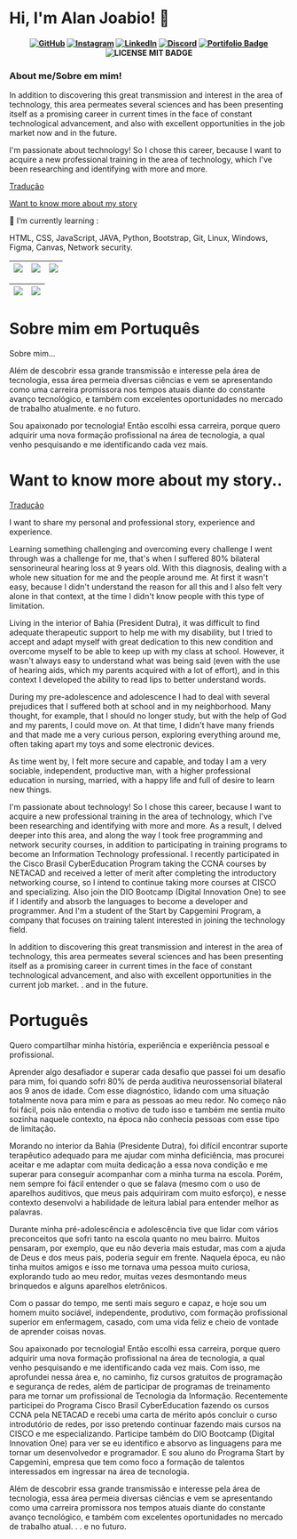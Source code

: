# Hi, I'm Alan Joabio! 👋

<h4 align="center">

[![GitHub](https://img.shields.io/badge/github-%23121011.svg?style=for-the-badge&logo=github&logoColor=white)](https://github.com/AlanJoabio)
[![Instagram](https://img.shields.io/badge/Instagram-%23E4405F.svg?style=for-the-badge&logo=Instagram&logoColor=white)](https://www.instagram.com/alanjoabio/)
[![LinkedIn](https://img.shields.io/badge/linkedin-%230077B5.svg?style=for-the-badge&logo=linkedin&logoColor=white)](https://www.linkedin.com/mwlite/in/alan-joabio-souza-04452a134/)
[![Discord](https://img.shields.io/badge/Discord-%235865F2.svg?style=for-the-badge&logo=discord&logoColor=white)](https://discord.com/app)
[![Portifolio Badge](https://img.shields.io/badge/-Portfolio-green?style=flat-square&logo=Portfolio&logoColor=white&link=https://alanjoabio.github.io/O-Portfolio/)](https://alanjoabio.github.io/O-Portfolio/)
![LICENSE MIT BADGE](https://img.shields.io/github/license/AlanJoabio/AlanJoabio)

</h4>



### About me/Sobre em mim!

In addition to discovering this great transmission and interest in the area of technology, this area permeates several sciences and has been presenting itself as a promising career in current times in the face of constant technological advancement, and also with excellent opportunities in the job market now and in the future.

I'm passionate about technology! So I chose this career, because I want to acquire a new professional training in the area of technology, which I've been researching and identifying with more and more.

[Tradução](#sobre-mim-em-portuquês)

[Want to know more about my story](#want-to-know-more-about-my-story)




🌱 I’m currently learning :
<p>
HTML, CSS, JavaScript, JAVA, Python, Bootstrap, Git, Linux, Windows, Figma, Canvas, Network security.
</p>

| ![](http://github-profile-summary-cards.vercel.app/api/cards/stats?username=AlanJoabio&theme=nord_dark) | ![](http://github-profile-summary-cards.vercel.app/api/cards/repos-per-language?username=AlanJoabio&hide=Html&theme=nord_dark) | ![](http://github-profile-summary-cards.vercel.app/api/cards/most-commit-language?username=AlanJoabio&theme=nord_dark) |
| :-: | :-: | :-: |

| ![](http://github-profile-summary-cards.vercel.app/api/cards/profile-details?username=AlanJoabio&theme=nord_dark) | ![](https://github-readme-streak-stats.herokuapp.com/?user=AlanJoabio&hide_border=true&date_format=M%20j%5B%2C%20Y%5D&background=2D3742&stroke=2D3742&ring=6bbbca&fire=6bbbca&currStreakNum=fff&sideNums=6bbbca&currStreakLabel=6bbbca&sideLabels=fff&dates=fff) |
| :-: | :-: |


Sobre mim em Portuquês
======================

Sobre mim...

Além de descobrir essa grande transmissão e interesse pela área de tecnologia, essa área permeia diversas ciências e vem se apresentando como uma carreira promissora nos tempos atuais diante do constante avanço tecnológico, e também com excelentes 
 oportunidades no mercado de trabalho atualmente. e no futuro.

Sou apaixonado por tecnologia! Então escolhi essa carreira, porque quero adquirir uma nova formação profissional na área de tecnologia, a qual venho pesquisando e me identificando cada vez mais.

Want to know more about my story..
====================================
[Tradução](#português)

I want to share my personal and professional story, experience and experience.

Learning something challenging and overcoming every challenge I went through was a challenge for me, that's when I suffered 80% bilateral sensorineural hearing loss at 9 years old. With this diagnosis, dealing with a whole new situation for me and the people around me. At first it wasn't easy, because I didn't understand the reason for all this and I also felt very alone in that context, at the time I didn't know people with this type of limitation.

Living in the interior of Bahia (President Dutra), it was difficult to find adequate therapeutic support to help me with my disability, but I tried to accept and adapt myself with great dedication to this new condition and overcome myself to be able to keep up with my class at school. However, it wasn't always easy to understand what was being said (even with the use of hearing aids, which my parents acquired with a lot of effort), and in this context I developed the ability to read lips to better understand words.

During my pre-adolescence and adolescence I had to deal with several prejudices that I suffered both at school and in my neighborhood. Many thought, for example, that I should no longer study, but with the help of God and my parents, I could move on. At that time, I didn't have many friends and that made me a very curious person, exploring everything around me, often taking apart my toys and some electronic devices.

As time went by, I felt more secure and capable, and today I am a very sociable, independent, productive man, with a higher professional education in nursing, married, with a happy life and full of desire to learn new things.

I'm passionate about technology! So I chose this career, because I want to acquire a new professional training in the area of technology, which I've been researching and identifying with more and more. As a result, I delved deeper into this area, and along the way I took free programming and network security courses, in addition to participating in training programs to become an Information Technology professional. I recently participated in the Cisco Brasil CyberEducation Program taking the CCNA courses by NETACAD and received a letter of merit after completing the introductory networking course, so I intend to continue taking more courses at CISCO and specializing. Also join the DIO Bootcamp (Digital Innovation One) to see if I identify and absorb the languages to become a developer and programmer. And I'm a student of the Start by Capgemini Program, a company that focuses on training talent interested in joining the technology field.

In addition to discovering this great transmission and interest in the area of technology, this area permeates several sciences and has been presenting itself as a promising career in current times in the face of constant technological advancement, and also with excellent opportunities in the current job market. . and in the future.

Português
=========

Quero compartilhar minha história, experiência e experiência pessoal e profissional.

Aprender algo desafiador e superar cada desafio que passei foi um desafio para mim, foi quando sofri 80% de perda auditiva neurossensorial bilateral aos 9 anos de idade. Com esse diagnóstico, lidando com uma situação totalmente nova para mim e para as pessoas ao meu redor. No começo não foi fácil, pois não entendia o motivo de tudo isso e também me sentia muito sozinha naquele contexto, na época não conhecia pessoas com esse tipo de limitação.

Morando no interior da Bahia (Presidente Dutra), foi difícil encontrar suporte terapêutico adequado para me ajudar com minha deficiência, mas procurei aceitar e me adaptar com muita dedicação a essa nova condição e me superar para conseguir acompanhar com a minha turma na escola. Porém, nem sempre foi fácil entender o que se falava (mesmo com o uso de aparelhos auditivos, que meus pais adquiriram com muito esforço), e nesse contexto desenvolvi a habilidade de leitura labial para entender melhor as palavras.

Durante minha pré-adolescência e adolescência tive que lidar com vários preconceitos que sofri tanto na escola quanto no meu bairro. Muitos pensaram, por exemplo, que eu não deveria mais estudar, mas com a ajuda de Deus e dos meus pais, poderia seguir em frente. Naquela época, eu não tinha muitos amigos e isso me tornava uma pessoa muito curiosa, explorando tudo ao meu redor, muitas vezes desmontando meus brinquedos e alguns aparelhos eletrônicos.

Com o passar do tempo, me senti mais seguro e capaz, e hoje sou um homem muito sociável, independente, produtivo, com formação profissional superior em enfermagem, casado, com uma vida feliz e cheio de vontade de aprender coisas novas.

Sou apaixonado por tecnologia! Então escolhi essa carreira, porque quero adquirir uma nova formação profissional na área de tecnologia, a qual venho pesquisando e me identificando cada vez mais. Com isso, me aprofundei nessa área e, no caminho, fiz cursos gratuitos de programação e segurança de redes, além de participar de programas de treinamento para me tornar um profissional de Tecnologia da Informação. Recentemente participei do Programa Cisco Brasil CyberEducation fazendo os cursos CCNA pela NETACAD e recebi uma carta de mérito após concluir o curso introdutório de redes, por isso pretendo continuar fazendo mais cursos na CISCO e me especializando. Participe também do DIO Bootcamp (Digital Innovation One) para ver se eu identifico e absorvo as linguagens para me tornar um desenvolvedor e programador. E sou aluno do Programa Start by Capgemini, empresa que tem como foco a formação de talentos interessados em ingressar na área de tecnologia.

Além de descobrir essa grande transmissão e interesse pela área de tecnologia, essa área permeia diversas ciências e vem se apresentando como uma carreira promissora nos tempos atuais diante do constante avanço tecnológico, e também com excelentes oportunidades no mercado de trabalho atual. . . e no futuro.


